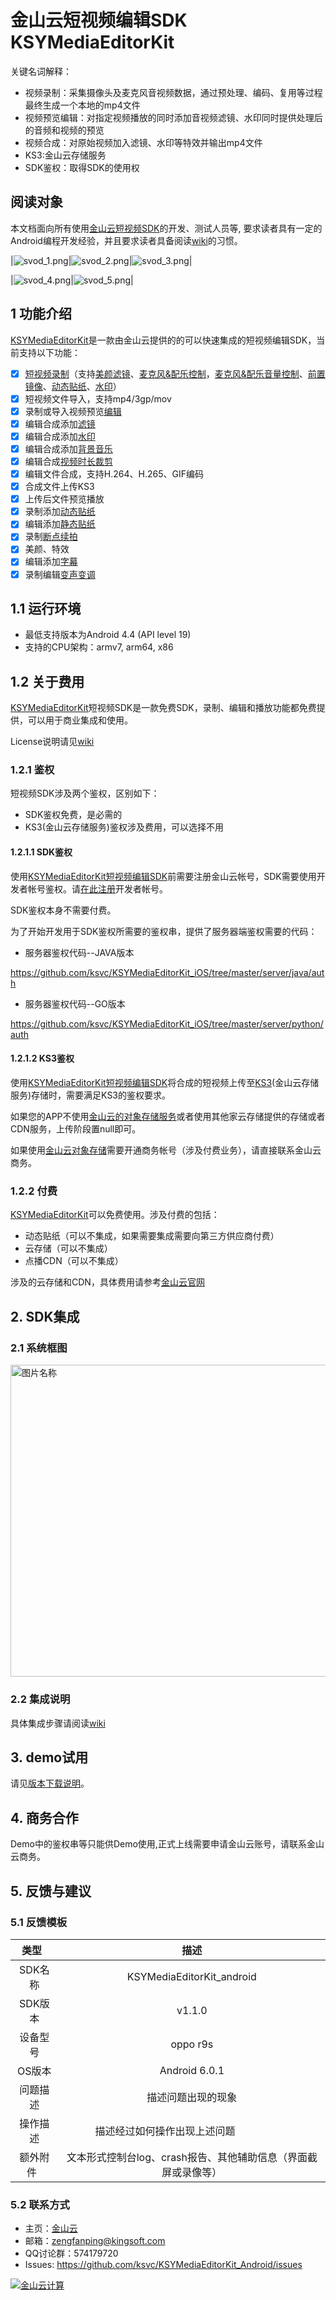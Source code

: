 # 金山云短视频编辑SDK KSYMediaEditorKit

关键名词解释：
- 视频录制：采集摄像头及麦克风音视频数据，通过预处理、编码、复用等过程最终生成一个本地的mp4文件  
- 视频预览编辑：对指定视频播放的同时添加音视频滤镜、水印同时提供处理后的音频和视频的预览 
- 视频合成：对原始视频加入滤镜、水印等特效并输出mp4文件
- KS3:金山云存储服务  
- SDK鉴权：取得SDK的使用权

## 阅读对象
本文档面向所有使用[金山云短视频SDK][KSYMediaEditorKit]的开发、测试人员等, 要求读者具有一定的Android编程开发经验，并且要求读者具备阅读[wiki][wiki]的习惯。

|![svod_1.png](https://raw.githubusercontent.com/wiki/ksvc/KSYMediaEditorKit_iOS/images/svod_1.png)|![svod_2.png](https://raw.githubusercontent.com/wiki/ksvc/KSYMediaEditorKit_iOS/images/svod_2.png)|![svod_3.png](https://raw.githubusercontent.com/wiki/ksvc/KSYMediaEditorKit_iOS/images/svod_3.png)|

|![svod_4.png](https://raw.githubusercontent.com/wiki/ksvc/KSYMediaEditorKit_iOS/images/svod_4.png)|![svod_5.png](https://raw.githubusercontent.com/wiki/ksvc/KSYMediaEditorKit_iOS/images/svod_5.png)|


## 1 功能介绍
[KSYMediaEditorKit][KSYMediaEditorKit]是一款由金山云提供的的可以快速集成的短视频编辑SDK，当前支持以下功能：

* [x] [短视频录制](https://github.com/ksvc/KSYMediaEditorKit_Android/wiki/Recorder_Config_Params)（支持[美颜](https://github.com/ksvc/KSYStreamer_Android/wiki/Video_Filter_Inner)[滤镜](https://github.com/ksvc/KSYStreamer_Android/wiki/style_filter)、[麦克风&配乐控制](https://github.com/ksvc/KSYMediaEditorKit_Android/wiki/audio_config)，[麦克风&配乐音量控制](https://github.com/ksvc/KSYMediaEditorKit_Android/wiki/audio_config)、[前置镜像](https://github.com/ksvc/KSYStreamer_Android/wiki/front_camera_mirror)、[动态贴纸](https://docs.ksyun.com/read/latest/142/_book/index.html)、[水印](https://github.com/ksvc/KSYStreamer_Android/wiki/WaterMark)）
* [x] 短视频文件导入，支持mp4/3gp/mov
* [x] 录制或导入视频预览[编辑](https://github.com/ksvc/KSYMediaEditorKit_Android/wiki/Edit_Confi_Params)
* [x] 编辑合成添加[滤镜](https://github.com/ksvc/KSYStreamer_Android/wiki/style_filter)
* [x] 编辑合成添加[水印](https://github.com/ksvc/KSYMediaEditorKit_Android/wiki/edit_watermark)
* [x] 编辑合成添加[背景音乐](https://github.com/ksvc/KSYMediaEditorKit_Android/wiki/audio_config)
* [x] 编辑合成[视频时长裁剪](https://github.com/ksvc/KSYMediaEditorKit_Android/wiki/video_range)
* [x] 编辑文件合成，支持H.264、H.265、GIF编码
* [x] 合成文件上传KS3
* [x] 上传后文件预览播放 
* [x] 录制添加[动态贴纸](https://docs.ksyun.com/read/latest/142/_book/index.html) 
* [x] 编辑添加[静态贴纸](https://github.com/ksvc/KSYMediaEditorKit_Android/wiki/static_sticker) 
* [x] 录制[断点续拍](https://github.com/ksvc/KSYMediaEditorKit_Android/wiki/clip_record)
* [x] 美颜、特效
* [x] 编辑添加[字幕](https://github.com/ksvc/KSYMediaEditorKit_Android/wiki/TextSticker)
* [x] 录制编辑[变声变调](https://github.com/ksvc/KSYStreamer_Android/wiki/Audio_Filter)

## 1.1 运行环境  
- 最低支持版本为Android 4.4 (API level 19)
- 支持的CPU架构：armv7, arm64, x86


## 1.2 关于费用
[KSYMediaEditorKit][KSYMediaEditorKit]短视频SDK是一款免费SDK，录制、编辑和播放功能都免费提供，可以用于商业集成和使用。

License说明请见[wiki][license]

### 1.2.1 鉴权
短视频SDK涉及两个鉴权，区别如下：
* SDK鉴权免费，是必需的
* KS3(金山云存储服务)鉴权涉及费用，可以选择不用

#### 1.2.1.1 SDK鉴权
使用[KSYMediaEditorKit短视频编辑SDK][KSYMediaEditorKit]前需要注册金山云帐号，SDK需要使用开发者帐号鉴权。请[在此注册][ksyun]开发者帐号。

SDK鉴权本身不需要付费。


为了开始开发用于SDK鉴权所需要的鉴权串，提供了服务器端鉴权需要的代码：

* 服务器鉴权代码--JAVA版本

https://github.com/ksvc/KSYMediaEditorKit_iOS/tree/master/server/java/auth

* 服务器鉴权代码--GO版本

https://github.com/ksvc/KSYMediaEditorKit_iOS/tree/master/server/python/auth


#### 1.2.1.2 KS3鉴权
使用[KSYMediaEditorKit短视频编辑SDK][KSYMediaEditorKit]将合成的短视频上传至[KS3][KS3](金山云存储服务)存储时，需要满足KS3的鉴权要求。

如果您的APP不使用[金山云的对象存储服务][KS3]或者使用其他家云存储提供的存储或者CDN服务，上传阶段置null即可。

如果使用[金山云对象存储][KS3]需要开通商务帐号（涉及付费业务），请直接联系金山云商务。

### 1.2.2 付费

[KSYMediaEditorKit][KSYMediaEditorKit]可以免费使用。涉及付费的包括：
* 动态贴纸（可以不集成，如果需要集成需要向第三方供应商付费）
* 云存储（可以不集成）
* 点播CDN（可以不集成）

涉及的云存储和CDN，具体费用请参考[金山云官网][ksyun]


## 2. SDK集成

### 2.1 系统框图

<img src="https://raw.githubusercontent.com/wiki/ksvc/KSYMediaEditorKit_Android/images/shortVideo.png" width = "708" height = "499.5" alt="图片名称" align=center />

### 2.2 集成说明
具体集成步骤请阅读[wiki][wiki]

## 3. demo试用
请见[版本下载说明](https://github.com/ksvc/KSYMediaEditorKit_Android/releases)。

## 4. 商务合作
Demo中的鉴权串等只能供Demo使用,正式上线需要申请金山云账号，请联系金山云商务。

## 5. 反馈与建议
### 5.1 反馈模板  

| 类型    | 描述|
| :---: | :---:| 
|SDK名称|KSYMediaEditorKit_android|
| SDK版本 | v1.1.0|
| 设备型号  | oppo r9s  |
| OS版本  | Android 6.0.1 |
| 问题描述  | 描述问题出现的现象  |
| 操作描述  | 描述经过如何操作出现上述问题                     |
| 额外附件   | 文本形式控制台log、crash报告、其他辅助信息（界面截屏或录像等） |

### 5.2 联系方式
- 主页：[金山云](http://www.ksyun.com/)
- 邮箱：<zengfanping@kingsoft.com>
- QQ讨论群：574179720
- Issues: <https://github.com/ksvc/KSYMediaEditorKit_Android/issues>

<a href="http://www.ksyun.com/"><img src="https://raw.githubusercontent.com/wiki/ksvc/KSYLive_Android/images/logo.png" border="0" alt="金山云计算" /></a>

[ksyun]:https://v.ksyun.com
[license]:https://github.com/ksvc/KSYMediaEditorKit_Android/wiki/license
[wiki]:https://github.com/ksvc/KSYMediaEditorKit_Android/wiki
[KSYMediaEditorKit]:https://github.com/ksvc/KSYMediaEditorKit_Android
[ks3]:https://www.ksyun.com/proservice/storage_service
